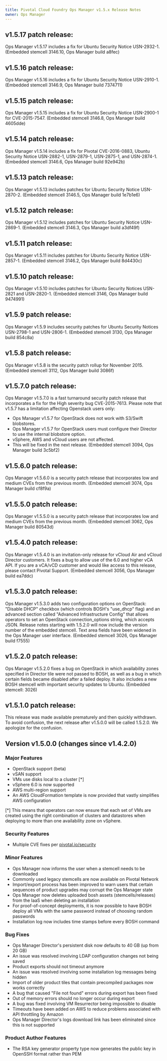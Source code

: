 ```yaml
---
title: Pivotal Cloud Foundry Ops Manager v1.5.x Release Notes
owner: Ops Manager
---
```


## v1.5.17 patch release:
Ops Manager v1.5.17 includes a fix for Ubuntu Security Notice USN-2932-1. (Embedded stemcell 3146.10, Ops Manager build a8fec)

## v1.5.16 patch release:
Ops Manager v1.5.16 includes a fix for Ubuntu Security Notice USN-2910-1. (Embedded stemcell 3146.9, Ops Manager build 7374711)

## v1.5.15 patch release:
Ops Manager v1.5.15 includes a fix for Ubuntu Security Notice USN-2900-1 for CVE-2015-7547. (Embedded stemcell 3146.8, Ops Manager build 4605dde)

## v1.5.14 patch release:
Ops Manager v1.5.14 includes a fix for Pivotal CVE-2016-0883, Ubuntu Security Notice USN-2882-1, USN-2879-1, USN-2875-1, and USN-2874-1. (Embedded stemcell 3146.6, Ops Manager build 92e942b)

## v1.5.13 patch release:
Ops Manager v1.5.13 includes patches for Ubuntu Security Notice USN-2870-2. (Embedded stemcell 3146.5, Ops Manager build 1e7b1e6)

## v1.5.12 patch release:
Ops Manager v1.5.12 includes patches for Ubuntu Security Notice USN-2869-1. (Embedded stemcell 3146.3, Ops Manager build a3df49f)

## v1.5.11 patch release:
Ops Manager v1.5.11 includes patches for Ubuntu Security Notice USN-2857-1. (Embedded stemcell 3146.2, Ops Manager build 8d4430c)

## v1.5.10 patch release:
Ops Manager v1.5.10 includes patches for Ubuntu Security Notices USN-2821 and USN-2820-1. (Embedded stemcell 3146, Ops Manager build 9474991)

## v1.5.9 patch release:
Ops Manager v1.5.9 includes security patches for Ubuntu Security Notices USN-2798-1 and USN-2806-1. (Embedded stemcell 3130, Ops Manager build 854c8a)

## v1.5.8 patch release:
Ops Manager v1.5.8 is the security patch rollup for November 2015.  (Embedded stemcell 3112, Ops Manager build 3086f)

## v1.5.7.0 patch release:
Ops Manager v1.5.7.0 is a fast turnaround security patch release that incorporates a fix for the High severity bug CVE-2015-7613.  Please note that v1.5.7 has a limitation affecting Openstack users only:

  * Ops Manager v1.5.7 for OpenStack does not work with S3/Swift blobstores.
  * Ops Manager v1.5.7 for OpenStack users must configure their Director to use the internal blobstore option.
  * vSphere, AWS and vCloud users are not affected.
  * This will be fixed in the next release.
(Embedded stemcell 3094, Ops Manager build 3c5bf2)

## v1.5.6.0 patch release:
Ops Manager v1.5.6.0 is a security patch release that incorporates low and medium CVEs from the previous month.  (Embedded stemcell 3074, Ops Manager build cf8f9a)

## v1.5.5.0 patch release:
Ops Manager v1.5.5.0 is a security patch release that incorporates low and medium CVEs from the previous month.  (Embedded stemcell 3062, Ops Manager build 80543d)

## v1.5.4.0 patch release:
Ops Manager v1.5.4.0 is an invitation-only release for vCloud Air and vCloud Director customers.  It fixes a bug to allow use of the 6.0 and higher vCA API.  If you are a vCA/vCD customer and would like access to this release, please contact Pivotal Support.  (Embedded stemcell 3056, Ops Manager build ea7ddc)

## v1.5.3.0 patch release:
Ops Manager v1.5.3.0 adds two configuration options on OpenStack:  "Disable DHCP" checkbox (which controls BOSH's "use\_dhcp" flag) and an advanced section called "Advanced Infrastructure Config" that allows operators to set an OpenStack connection\_options string, which accepts JSON.  Release notes starting with 1.5.2.0 will now include the version number of the embedded stemcell.  Text area fields have been widened in the Ops Manager user interface.  (Embedded stemcell 3026, Ops Manager build f7555)

## v1.5.2.0 patch release:

Ops Manager v1.5.2.0 fixes a bug on OpenStack in which availability zones specified in Director tile were not passed to BOSH, as well as a bug in which certain fields became disabled after a failed deploy.  It also includes a new BOSH stemcell with important security updates to Ubuntu.  (Embedded stemcell:  3026)

## v1.5.1.0 patch release:

This release was made available prematurely and then quickly withdrawn.  To avoid confusion, the next release after v1.5.0.0 will be called 1.5.2.0.  We apologize for the confusion.

## Version v1.5.0.0 (changes since v1.4.2.0)

### Major Features

* OpenStack support (beta)
* vSAN support
* VMs use disks local to a cluster [*]
* vSphere 6.0 is now supported
* AWS multi-region support
* An AWS CloudFormation template is now provided that vastly simplifies AWS configuration

[*] This means that operators can now ensure that each set of VMs are created using the right combination of clusters and datastores when deploying to more than one availability zone on vSphere.

### Security Features

* Multiple CVE fixes per [pivotal.io/security](http://pivotal.io/security)

### Minor Features
* Ops Manager now informs the user when a stemcell needs to be downloaded
* Commonly used legacy stemcells are now available on Pivotal Network
* Import/export process has been improved to warn users that certain sequences of product upgrades may corrupt the Ops Manager state
* Ops Manager now deletes uploaded bosh assets (stemcells/releases) from the IaaS when deleting an installation
* For proof-of-concept deployments, it is now possible to have BOSH deploy all VMs with the same password instead of choosing random passwords
* Installation log now includes time stamps before every BOSH command

### Bug Fixes

* Ops Manager Director's persistent disk now defaults to 40 GB (up from 20 GB)
* An issue was resolved involving LDAP configuration changes not being saved
* Product exports should not timeout anymore
* An issue was resolved involving some installation log messages being hidden
* Import of older product tiles that contain precompiled packages now works correctly
* A bug that caused "File not found" errors during export has been fixed
* Out of memory errors should no longer occur during export
* A bug was fixed involving VM Resurrector being impossible to disable
* Timeouts have been added on AWS to reduce problems associated with API throttling by Amazon
* Ops Manager Director's logs download link has been eliminated since this is not supported

### Product Author Features
* The RSA key generator property type now generates the public key in OpenSSH format rather than PEM

